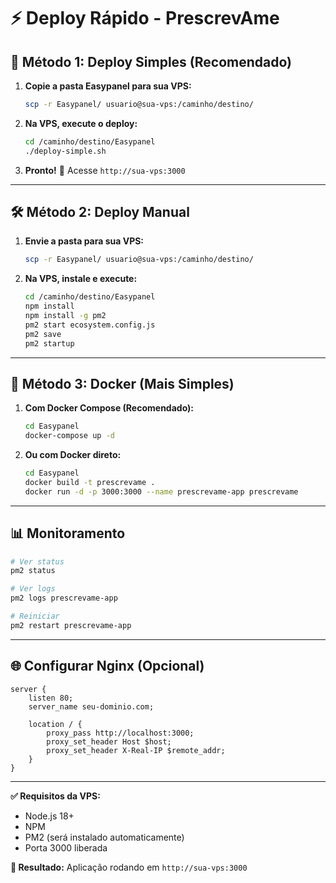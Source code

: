 # ⚡ Deploy Rápido - PrescrevAme

## 🚀 Método 1: Deploy Simples (Recomendado)

1. **Copie a pasta Easypanel para sua VPS:**
   ```bash
   scp -r Easypanel/ usuario@sua-vps:/caminho/destino/
   ```

2. **Na VPS, execute o deploy:**
   ```bash
   cd /caminho/destino/Easypanel
   ./deploy-simple.sh
   ```

3. **Pronto!** 🎉 Acesse `http://sua-vps:3000`

---

## 🛠️ Método 2: Deploy Manual

1. **Envie a pasta para sua VPS:**
   ```bash
   scp -r Easypanel/ usuario@sua-vps:/caminho/destino/
   ```

2. **Na VPS, instale e execute:**
   ```bash
   cd /caminho/destino/Easypanel
   npm install
   npm install -g pm2
   pm2 start ecosystem.config.js
   pm2 save
   pm2 startup
   ```

---

## 🐳 Método 3: Docker (Mais Simples)

1. **Com Docker Compose (Recomendado):**
   ```bash
   cd Easypanel
   docker-compose up -d
   ```

2. **Ou com Docker direto:**
   ```bash
   cd Easypanel
   docker build -t prescrevame .
   docker run -d -p 3000:3000 --name prescrevame-app prescrevame
   ```

---

## 📊 Monitoramento

```bash
# Ver status
pm2 status

# Ver logs
pm2 logs prescrevame-app

# Reiniciar
pm2 restart prescrevame-app
```

---

## 🌐 Configurar Nginx (Opcional)

```nginx
server {
    listen 80;
    server_name seu-dominio.com;
    
    location / {
        proxy_pass http://localhost:3000;
        proxy_set_header Host $host;
        proxy_set_header X-Real-IP $remote_addr;
    }
}
```

---

**✅ Requisitos da VPS:**
- Node.js 18+
- NPM
- PM2 (será instalado automaticamente)
- Porta 3000 liberada

**🎯 Resultado:** Aplicação rodando em `http://sua-vps:3000`
